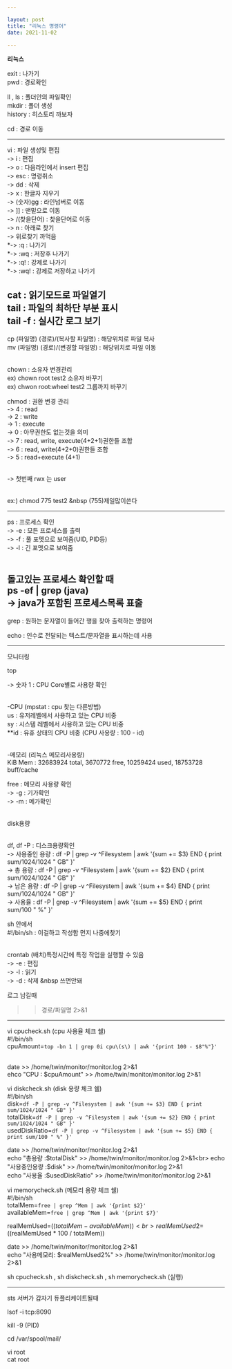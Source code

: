 ```yaml
---

layout: post
title: "리눅스 명령어"
date: 2021-11-02

---
```


<b>리눅스</b><br>

exit : 나가기<br>
pwd : 경로확인<br>

ll , ls : 폴더안의 파일확인<br>
mkdir : 폴더 생성<br>
history : 히스토리 까보자<br>

cd    : 경로 이동<br>

--------------------------------------------------------------------------------------------------------------------------------------------------------
vi    : 파일 생성및 편집<br>
  -> i : 편집<br>
  -> o : 다음라인에서 insert 편집<br>
  -> esc : 명령취소<br>
  -> dd : 삭제<br>
  -> x : 한글자 지우기<br>
  -> (숫자)gg : 라인넘버로 이동<br>
  -> ]] : 맨밑으로 이동<br>
  -> /(찾을단어) : 찾을단어로 이동<br>
    -> n : 아래로 찾기<br>
    -> 위로찾기 까먹음<br>
  *-> :q : 나가기<br>
  *-> :wq : 저장후 나가기<br>
  *-> :q! : 강제로 나가기<br>
  *-> :wq! : 강제로 저장하고 나가기<br>

cat : 읽기모드로 파일열기<br>
tail : 파일의 최하단 부분 표시<br>
tail -f : 실시간 로그 보기<br>
--------------------------------------------------------------------------------------------------------------------------------------------------------

cp (파일명) (경로)/(복사할 파일명) : 해당위치로 파일 복사<br>
mv (파일명) (경로)/(변경할 파일명) : 해당위치로 파일 이동<br><br>



chown : 소유자 변경관리<br>
  ex) chown root test2     소유자 바꾸기<br>
  ex) chwon root:wheel test2 그룹까지 바꾸기<br>

chmod : 권환 변경 관리<br>
  -> 4 : read<br>
  -> 2 : write<br>
  -> 1 : execute<br>
  -> 0 : 아무권한도 없는것을 의미<br>
  -> 7 : read, write, execute(4+2+1)권한들 조합<br>
  -> 6 : read, write(4+2+0)권한들 조합<br>
  -> 5 : read+execute (4+1)<br><br>

  -> 첫번째 rwx 는 user<br><br>

  ex:) chmod 775 test2 &nbsp        (755)제일많이쓴다<br>

--------------------------------------------------------------------------------------------------------------------------------------------------------
ps : 프로세스 확인<br>
  -> -e : 모든 프로세스를 출력<br>
  -> -f : 풀 포멧으로 보여줌(UID, PID등)<br>
  -> -l : 긴 포맷으로 보여줌<br><br>

돌고있는 프로세스 확인할 때<br>
  ps -ef | grep (java)<br>
    -> java가 포함된 프로세스목록 표출<br>
--------------------------------------------------------------------------------------------------------------------------------------------------------

grep : 원하는 문자열이 들어간 행을 찾아 출력하는 명령어<br>

echo : 인수로 전달되는 텍스트/문자열을 표시하는데 사용<br>



--------------------------------------------------------------------------------------------------------------------------------------------------------

모니터링<br>

top<br>

  -> 숫자 1 : CPU Core별로 사용량 확인<br><br>

-CPU            (mpstat : cpu 찾는 다른방법)<br>
  us : 유저레벨에서 사용하고 있는 CPU 비중<br>
  sy : 시스템 레벨에서 사용하고 있는 CPU 비중<br>
  **id : 유휴 상태의 CPU 비중 (CPU 사용량 : 100 - id)<br><br>

  -메모리 (리눅스 메모리사용량)<br>
  KiB Mem : 32683924 total,  3670772 free, 10259424 used, 18753728 buff/cache<br>

  free : 메모리 사용량 확인<br>
    -> -g : 기가확인<br>
    -> -m : 메가확인<br><br>


  disk용량<br><br>

  df, df -P   : 디스크용량확인<br>
    -> 사용중인 용량 : df -P | grep -v ^Filesystem | awk '{sum += $3} END { print sum/1024/1024 " GB" }'<br>
    -> 총 용량     : df -P | grep -v ^Filesystem | awk '{sum += $2} END { print sum/1024/1024 " GB" }'<br>
    -> 남은 용량    : df -P | grep -v ^Filesystem | awk '{sum += $4} END { print sum/1024/1024 " GB" }'<br>
    -> 사용율      : df -P | grep -v ^Filesystem | awk '{sum += $5} END { print sum/100 " %" }'<br>

sh 안에서<br>
  #!/bin/sh : 이걸하고 작성함 먼지 나중에찾기<br><br>



crontab (배치)특정시간에 특정 작업을 실행할 수 있음<br>
  -> -e : 편집<br>
  -> -l : 읽기<br>
  -> -d : 삭제 &nbsp   쓰면안돼<br>


로그 남길때<br>
>> 경로/파일명 2>&1<br>

--------------------------------------------------------------------------------------------------------------------------------------------------------

vi cpucheck.sh (cpu 사용율 체크 쉘)<br>
  #!/bin/sh<br>
  cpuAmount=`top -bn 1 | grep 0i cpu\(s\) | awk '{print 100 - $8"%"}'`<br><br>

  date >> /home/twin/monitor/monitor.log 2>&1<br>
  ehco "CPU : $cpuAmount" >> /home/twin/monitor/monitor.log 2>&1<br>

vi diskcheck.sh (disk 용량 체크 쉘)<br>
  #!/bin/sh<br>
  disk=`df -P | grep -v ^Filesystem | awk '{sum += $3} END { print sum/1024/1024 " GB" }'`<br>
  totalDisk=`df -P | grep -v ^Filesystem | awk '{sum += $2} END { print sum/1024/1024 " GB" }'`<br>
  usedDiskRatio=`df -P | grep -v ^Filesystem | awk '{sum += $5} END { print sum/100 " %" }'`<br>

  date >> /home/twin/monitor/monitor.log 2>&1<br>
  echo "총용량 :$totalDisk" >> /home/twin/monitor/monitor.log 2>&1<br>
  echo "사용중인용량 :$disk" >> /home/twin/monitor/monitor.log 2>&1<br>
  echo "사용율 :$usedDiskRatio" >> /home/twin/monitor/monitor.log 2>&1<br>

vi memorycheck.sh (메모리 용량 체크 쉘)<br>
  #!/bin/sh<br>
  totalMem=`free | grep ^Mem | awk '{print $2}'`<br>
  availableMem=`free | grep ^Mem | awk '{print $7}'`<br>

  realMemUsed=$((totalMem - availableMem))<br>
  realMemUsed2=$((realMemUsed * 100 / totalMem))<br>

  date >> /home/twin/monitor/monitor.log 2>&1<br>
  echo "사용메모리: $realMemUsed2%" >> /home/twin/monitor/monitor.log 2>&1<br>

sh cpucheck.sh , sh diskcheck.sh , sh memorycheck.sh (실행)<br>

--------------------------------------------------------------------------------------------------------------------------------------------------------

sts 서버가 갑자기 듀플리케이트될때<br>

lsof -i tcp:8090<br>

kill -9 (PID)<br>




cd /var/spool/mail/<br>

vi root<br>
cat root<br>
